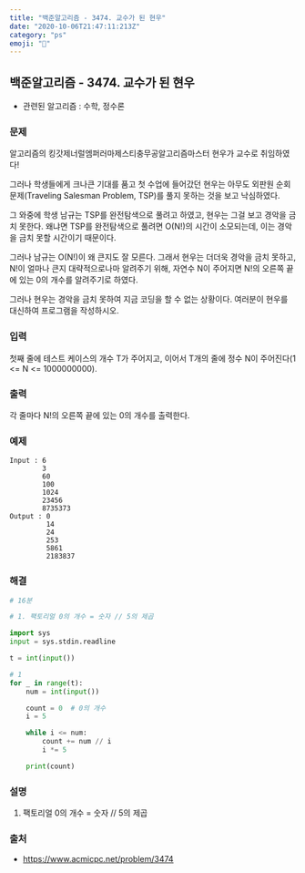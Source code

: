 ```yaml
---
title: "백준알고리즘 - 3474. 교수가 된 현우"
date: "2020-10-06T21:47:11:213Z"
category: "ps"
emoji: "🌄"
---
```


## 백준알고리즘 - 3474. 교수가 된 현우

- 관련된 알고리즘 : 수학, 정수론

### 문제

알고리즘의 킹갓제너럴엠퍼러마제스티충무공알고리즘마스터 현우가 교수로 취임하였다!

그러나 학생들에게 크나큰 기대를 품고 첫 수업에 들어갔던 현우는 아무도 외판원 순회 문제(Traveling Salesman Problem, TSP)를 풀지 못하는 것을 보고 낙심하였다.

그 와중에 학생 남규는 TSP를 완전탐색으로 풀려고 하였고, 현우는 그걸 보고 경악을 금치 못한다. 왜냐면 TSP를 완전탐색으로 풀려면 O(N!)의 시간이 소모되는데, 이는 경악을 금치 못할 시간이기 때문이다.

그러나 남규는 O(N!)이 왜 큰지도 잘 모른다. 그래서 현우는 더더욱 경악을 금치 못하고, N!이 얼마나 큰지 대략적으로나마 알려주기 위해, 자연수 N이 주어지면 N!의 오른쪽 끝에 있는 0의 개수를 알려주기로 하였다.

그러나 현우는 경악을 금치 못하여 지금 코딩을 할 수 없는 상황이다. 여러분이 현우를 대신하여 프로그램을 작성하시오.

### 입력

첫째 줄에 테스트 케이스의 개수 T가 주어지고, 이어서 T개의 줄에 정수 N이 주어진다(1 <= N <= 1000000000).

### 출력

각 줄마다 N!의 오른쪽 끝에 있는 0의 개수를 출력한다.

### 예제

```
Input : 6
        3
        60
        100
        1024
        23456
        8735373
Output : 0
         14
         24
         253
         5861
         2183837
```

### 해결

```python
# 16분

# 1. 팩토리얼 0의 개수 = 숫자 // 5의 제곱

import sys
input = sys.stdin.readline

t = int(input())

# 1
for _ in range(t):
    num = int(input())

    count = 0  # 0의 개수
    i = 5

    while i <= num:
        count += num // i
        i *= 5

    print(count)
```

### 설명

1. 팩토리얼 0의 개수 = 숫자 // 5의 제곱


### 출처

- https://www.acmicpc.net/problem/3474

